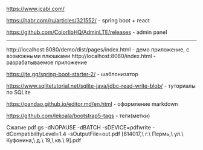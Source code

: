 
https://www.jcabi.com/

https://habr.com/ru/articles/321552/ - spring boot + react

https://github.com/ColorlibHQ/AdminLTE/releases - admin panel

-----------
http://localhost:8080/demo/dist/pages/index.html - демо приложение, с возможными плюшками
http://localhost:8080/index.html - разрабатываемое приложение

https://jte.gg/spring-boot-starter-2/ - шаблонизатор

https://www.sqlitetutorial.net/sqlite-java/jdbc-read-write-blob/ - туториалы по SQLite

https://pandao.github.io/editor.md/en.html - оформление markdown

https://github.com/lekoala/bootstrap5-tags - теги(метки)

Сжатие pdf
gs -dNOPAUSE -dBATCH -sDEVICE=pdfwrite -dCompatibilityLevel=1.4 -sOutputFile=out.pdf \[614017\,\ г.\ Пермь\,\ ул.\ Куфонина\,\ д.\ 19\,\ кв.\ 9\].pdf

